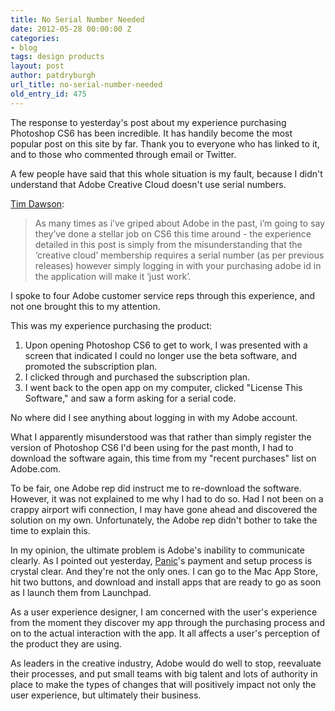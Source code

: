 ```yaml
---
title: No Serial Number Needed
date: 2012-05-28 00:00:00 Z
categories:
- blog
tags: design products
layout: post
author: patdryburgh
url_title: no-serial-number-needed
old_entry_id: 475
---
```


The response to yesterday's post about my experience purchasing Photoshop CS6 has been incredible. It has handily become the most popular post on this site by far. Thank you to everyone who has linked to it, and  to those who commented through email or Twitter.

A few people have said that this whole situation is my fault, because I didn't understand that Adobe Creative Cloud doesn't use serial numbers. 

[Tim Dawson](http://feed.reconfine.com/post/23924540104/buying-adobe-photoshop-cs6-pat-dryburgh): 

>As many times as i’ve griped about Adobe in the past, i’m going to say they’ve done a stellar job on CS6 this time around - the experience detailed in this post is simply from the misunderstanding that the ‘creative cloud’ membership requires a serial number (as per previous releases) however simply logging in with your purchasing adobe id in the application will make it ‘just work’.

I spoke to four Adobe customer service reps through this experience, and not one brought this to my attention.

This was my experience purchasing the product: 

1. Upon opening Photoshop CS6 to get to work, I was presented with a screen that indicated I could no longer use the beta software, and promoted the subscription plan.
2. I clicked through and purchased the subscription plan.
3. I went back to the open app on my computer, clicked "License This Software," and saw a form asking for a serial code.

No where did I see anything about logging in with my Adobe account.

What I apparently misunderstood was that rather than simply register the version of Photoshop CS6 I'd been using for the past month, I had to download the software again, this time from my "recent purchases" list on Adobe.com.

To be fair, one Adobe rep did instruct me to re-download the software. However, it was not explained to me why I had to do so. Had I not been on a crappy airport wifi connection, I may have gone ahead and discovered the solution on my own. Unfortunately, the Adobe rep didn't bother to take the time to explain this.

In my opinion, the ultimate problem is Adobe's inability to communicate clearly. As I pointed out yesterday, [Panic](http://panic.com)'s payment and setup process is crystal clear. And they're not the only ones. I can go to the Mac App Store, hit two buttons, and download and install apps that are ready to go as soon as I launch them from Launchpad.

As a user experience designer, I am concerned with the user's experience from the moment they discover my app through the purchasing process and on to the actual interaction with the app. It all affects a user's perception of the product they are using.

As leaders in the creative industry, Adobe would do well to stop, reevaluate their processes, and put small teams with big talent and lots of authority in place to make the types of changes that will positively impact not only the user experience, but ultimately their business.